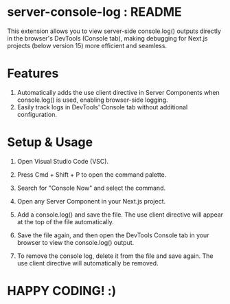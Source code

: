# server-console-log : README 

This extension allows you to view server-side console.log() outputs directly in the browser's DevTools (Console tab), making debugging for Next.js projects (below version 15) more efficient and seamless.

# Features

1. Automatically adds the use client directive in Server Components when console.log() is used, enabling   browser-side logging.
2. Easily track logs in DevTools' Console tab without additional configuration.

# Setup & Usage

1. Open Visual Studio Code (VSC).

2. Press Cmd + Shift + P to open the command palette.

3. Search for "Console Now" and select the command.

4. Open any Server Component in your Next.js project.

5. Add a console.log() and save the file. The use client directive will appear at the top of the file automatically.

6. Save the file again, and then open the DevTools Console tab in your browser to view the console.log() output.

7. To remove the console log, delete it from the file and save again. The use client directive will automatically be removed.


# HAPPY CODING! :)
